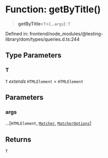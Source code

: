 # Function: getByTitle()

> **getByTitle**\<`T`\>(...`args`): `T`

Defined in: frontend/node\_modules/@testing-library/dom/types/queries.d.ts:244

## Type Parameters

### T

`T` *extends* `HTMLElement` = `HTMLElement`

## Parameters

### args

...\[`HTMLElement`, [`Matcher`](../type-aliases/Matcher.md), [`MatcherOptions`](../interfaces/MatcherOptions.md)\]

## Returns

`T`
